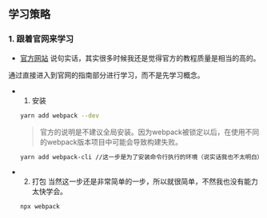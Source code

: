 ## 学习策略
### 1. 跟着官网来学习
- [官方网站](http://www.webpackjs.com) 
说句实话，其实很多时候我还是觉得官方的教程质量是相当的高的。

通过直接进入到官网的指南部分进行学习，而不是先学习概念。

- 1. 安装
  ```bash
  yarn add webpack --dev
  ```
  > 官方的说明是不建议全局安装。因为webpack被锁定以后，在使用不同的webpack版本项目中可能会导致构建失败。
  ```bash
  yarn add webpack-cli //这一步是为了安装命令行执行的环境（说实话我也不太明白）。
  ```
- 2. 打包
  当然这一步还是非常简单的一步，所以就很简单，不然我也没有能力太快学会。
  ```bash
  npx webpack
  ``` 
